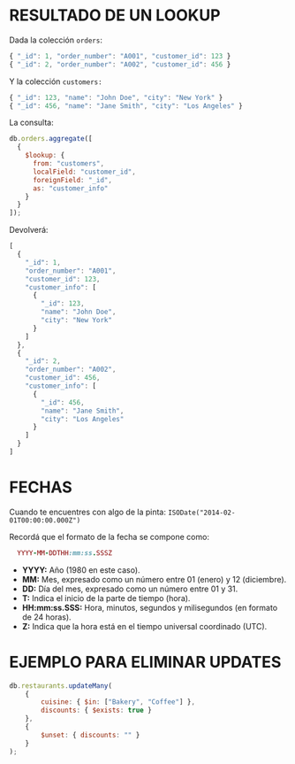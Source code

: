 # RESULTADO DE UN LOOKUP

Dada la colección `orders`:

```js
{ "_id": 1, "order_number": "A001", "customer_id": 123 }
{ "_id": 2, "order_number": "A002", "customer_id": 456 }
```

Y la colección `customers:`

```js
{ "_id": 123, "name": "John Doe", "city": "New York" }
{ "_id": 456, "name": "Jane Smith", "city": "Los Angeles" }
```


La consulta:

```js
db.orders.aggregate([
  {
    $lookup: {
      from: "customers",
      localField: "customer_id",
      foreignField: "_id",
      as: "customer_info"
    }
  }
]);
```

Devolverá:

```js
[
  {
    "_id": 1,
    "order_number": "A001",
    "customer_id": 123,
    "customer_info": [
      {
        "_id": 123,
        "name": "John Doe",
        "city": "New York"
      }
    ]
  },
  {
    "_id": 2,
    "order_number": "A002",
    "customer_id": 456,
    "customer_info": [
      {
        "_id": 456,
        "name": "Jane Smith",
        "city": "Los Angeles"
      }
    ]
  }
]
```
# FECHAS

Cuando te encuentres con algo de la pinta: `ISODate("2014-02-01T00:00:00.000Z")`

Recordá que el formato de la fecha se compone como: 

``` ruby
  YYYY-MM-DDTHH:mm:ss.SSSZ
```

- **YYYY:** Año (1980 en este caso).
- **MM:** Mes, expresado como un número entre 01 (enero) y 12 (diciembre).
- **DD:** Día del mes, expresado como un número entre 01 y 31.
- **T:** Indica el inicio de la parte de tiempo (hora).
- **HH:mm:ss.SSS:** Hora, minutos, segundos y milisegundos (en formato de 24 horas).
- **Z:** Indica que la hora está en el tiempo universal coordinado (UTC).

# EJEMPLO PARA ELIMINAR UPDATES

``` js
db.restaurants.updateMany(
    {
        cuisine: { $in: ["Bakery", "Coffee"] },
        discounts: { $exists: true }
    },
    {
        $unset: { discounts: "" }
    }
);
```
